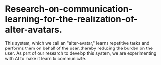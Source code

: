 # Research-on-communication-learning-for-the-realization-of-alter-avatars.
This system, which we call an "alter-avatar," learns repetitive tasks and performs them on behalf of the user, thereby reducing the burden on the user. As part of our research to develop this system, we are experimenting with AI to make it learn to communicate.
